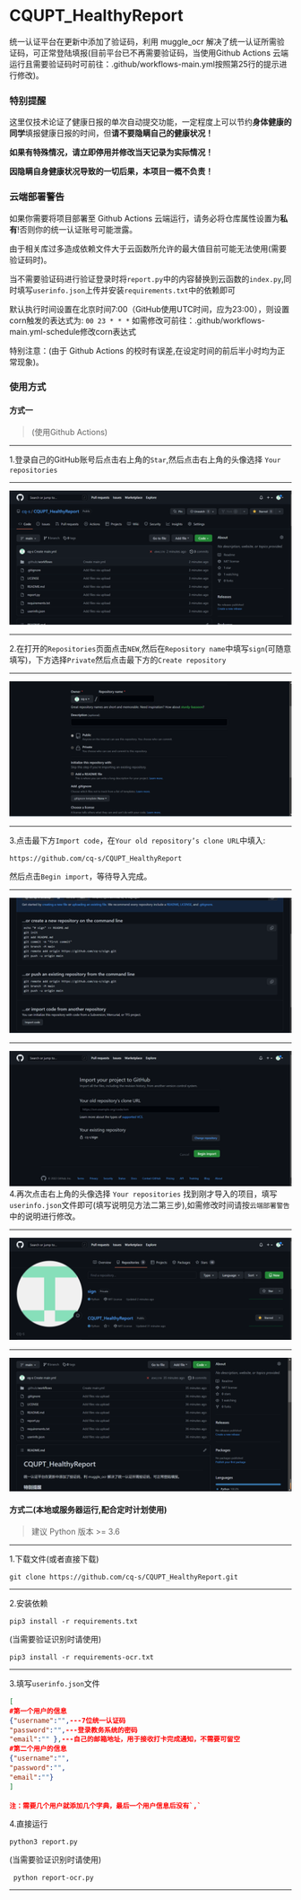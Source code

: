 # CQUPT_HealthyReport

统一认证平台在更新中添加了验证码，利用 muggle_ocr 解决了统一认证所需验证码，可正常登陆填报(目前平台已不再需要验证码，当使用Github Actions 云端运行且需要验证码时可前往：.github/workflows-main.yml按照第25行的提示进行修改)。

### 特别提醒

这里仅技术论证了健康日报的单次自动提交功能，一定程度上可以节约**身体健康的同学**填报健康日报的时间，但**请不要隐瞒自己的健康状况！**

**如果有特殊情况，请立即停用并修改当天记录为实际情况！**

**因隐瞒自身健康状况导致的一切后果，本项目一概不负责！**
 
### **云端部署警告**

如果你需要将项目部署至 Github Actions 云端运行，请务必将仓库属性设置为**私有**!否则你的统一认证账号可能泄露。

由于相关库过多造成依赖文件大于云函数所允许的最大值目前可能无法使用(需要验证码时)。

当不需要验证码进行验证登录时将`report.py`中的内容替换到云函数的`index.py`,同时填写`userinfo.json`上传并安装`requirements.txt`中的依赖即可

默认执行时间设置在北京时间7:00（GitHub使用UTC时间，应为23:00），则设置corn触发的表达式为: `00 23 * * *`  如需修改可前往：.github/workflows-main.yml-schedule修改corn表达式

特别注意：(由于 Github Actions 的校时有误差,在设定时间的前后半小时均为正常现象)。

### 使用方式
#### 方式一
> (使用Github Actions)
---
1.登录自己的GitHub账号后点击右上角的`Star`,然后点击右上角的头像选择 `Your repositories`

---
![avatar](png/1.png)

---
2.在打开的`Repositories`页面点击`NEW`,然后在`Repository name`中填写`sign`(可随意填写)，下方选择`Private`然后点击最下方的`Create repository`

---
![avatar](png/2.png)

---
3.点击最下方`Import code`，在`Your old repository’s clone URL`中填入:
```
https://github.com/cq-s/CQUPT_HealthyReport
```
然后点击`Begin import`，等待导入完成。

---           
![avatar](png/3.png)

---
![avatar](png/4.png)
4.再次点击右上角的头像选择 `Your repositories`
找到刚才导入的项目，填写`userinfo.json`文件即可(填写说明见方法二第三步),如需修改时间请按`云端部署警告`中的说明进行修改。

---
![avatar](png/5.png)

---
![avatar](png/6.png)
#### 方式二(本地或服务器运行,配合定时计划使用)
> 建议 Python 版本 >= 3.6
---
1.下载文件(或者直接下载)
```
git clone https://github.com/cq-s/CQUPT_HealthyReport.git
```
---
2.安装依赖
```
pip3 install -r requirements.txt
```
 (当需要验证识别时请使用)
 ```
 pip3 install -r requirements-ocr.txt
 ```
---
3.填写`userinfo.json`文件
```json
[
#第一个用户的信息
{"username":"",---7位统一认证码
"password":"",---登录教务系统的密码
"email":"" },---自己的邮箱地址，用于接收打卡完成通知，不需要可留空
#第二个用户的信息
{"username":"",
"password":"",
"email":""}
]

注：需要几个用户就添加几个字典，最后一个用户信息后没有`,`
```

4.直接运行

```
python3 report.py
```
(当需要验证识别时请使用)
 ```
  python report-ocr.py
 ```
---


